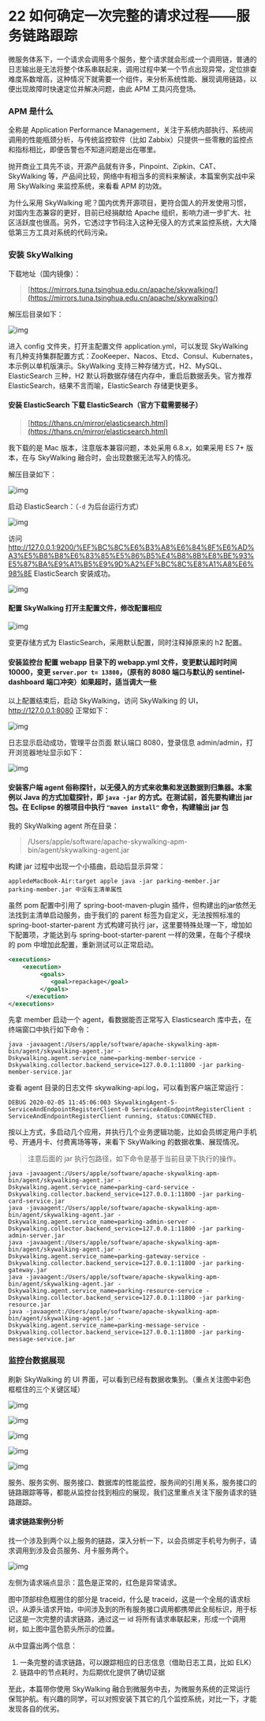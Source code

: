# 22 如何确定一次完整的请求过程——服务链路跟踪

微服务体系下，一个请求会调用多个服务，整个请求就会形成一个调用链，普通的日志输出是无法将整个体系串联起来，调用过程中某一个节点出现异常，定位排查难度系数增高，这种情况下就需要一个组件，来分析系统性能、展现调用链路，以便出现故障时快速定位并解决问题，由此 APM 工具闪亮登场。

### APM 是什么

全称是 Application Performance Management，关注于系统内部执行、系统间调用的性能瓶颈分析，与传统监控软件（比如 Zabbix）只提供一些零散的监控点和指标相比，即便告警也不知道问题是出在哪里。

抛开商业工具先不谈，开源产品就有许多，Pinpoint、Zipkin、CAT、SkyWalking 等，产品间比较，网络中有相当多的资料来解读，本篇案例实战中采用 SkyWalking 来监控系统，来看看 APM 的功效。

为什么采用 SkyWalking 呢？国内优秀开源项目，更符合国人的开发使用习惯，对国内生态兼容的更好，目前已经捐献给 Apache 组织，影响力进一步扩大、社区活跃度也很高。另外，它透过字节码注入这种无侵入的方式来监控系统，大大降低第三方工具对系统的代码污染。

### 安装 SkyWalking

下载地址（国内镜像）：

> [https://mirrors.tuna.tsinghua.edu.cn/apache/skywalking/](https://mirrors.tuna.tsinghua.edu.cn/apache/skywalking/)

解压后目录如下：

![img](assets/9aa148b0-b1f0-11ea-bd8b-f5b5dd060a76)

进入 config 文件夹，打开主配置文件 application.yml，可以发现 SkyWalking 有几种支持集群配置方式：ZooKeeper、Nacos、Etcd、Consul、Kubernates，本示例以单机版演示。SkyWalking 支持三种存储方式，H2、MySQL、ElasticSearch 三种，H2 默认将数据存储在内存中，重启后数据丢失。官方推荐 ElasticSearch，结果不言而喻，ElasticSearch 存储更快更多。

#### **安装 ElasticSearch** 下载 ElasticSearch（官方下载需要梯子）

> [https://thans.cn/mirror/elasticsearch.html](https://thans.cn/mirror/elasticsearch.html)

我下载的是 Mac 版本，注意版本兼容问题，本处采用 6.8.x，如果采用 ES 7+ 版本，在与 SkyWalking 融合时，会出现数据无法写入的情况。

解压目录如下：

![img](assets/89463ad0-b1f0-11ea-9720-1767a279d140)

启动 ElasticSearch：（`-d` 为后台运行方式）

![img](assets/7b9437c0-b1f0-11ea-b251-5b2a75be970d)

访问 <http://127.0.0.1:9200/%EF%BC%8C%E6%B3%A8%E6%84%8F%E6%AD%A3%E5%B8%B8%E6%83%85%E5%86%B5%E4%B8%8B%E8%BE%93%E5%87%BA%E9%A1%B5%E9%9D%A2%EF%BC%8C%E8%A1%A8%E6%98%8E> ElasticSearch 安装成功。

![img](assets/6e0af260-b1f0-11ea-b251-5b2a75be970d)

#### **配置 SkyWalking** 打开主配置文件，修改配置相应

![img](assets/5efdf330-b1f0-11ea-93d2-c1260a2f08e6)

变更存储方式为 ElasticSearch，采用默认配置，同时注释掉原来的 h2 配置。

#### **安装监控台** 配置 webapp 目录下的 webapp.yml 文件，变更默认超时时间 10000，变更 `server.por t= 13800`，（原有的 8080 端口与默认的 sentinel-dashboard 端口冲突）如果超时，适当调大一些

以上配置结束后，启动 SkyWalking，访问 SkyWalking 的 UI，<http://127.0.0.1:8080> 正常如下：

![img](assets/4e1f6850-b1f0-11ea-9c5b-879a3fcf9fcf)

日志显示启动成功，管理平台页面 默认端口 8080，登录信息 admin/admin，打开浏览器地址显示如下：

![img](assets/40420f80-b1f0-11ea-9720-1767a279d140)

#### **安装客户端** agent 俗称探针，以无侵入的方式来收集和发送数据到归集器。本案例以 Java 的方式加载探针，即 `java -jar` 的方式。在测试前，首先要构建出 jar 包。在 Eclipse 的根项目中执行 `"maven install"` 命令，构建输出 jar 包

我的 SkyWalking agent 所在目录：

> /Users/apple/software/apache-skywalking-apm-bin/agent/skywalking-agent.jar

构建 jar 过程中出现一个小插曲，启动后显示异常：

```shell
appledeMacBook-Air:target apple java -jar parking-member.jar 
parking-member.jar 中没有主清单属性
```

虽然 pom 配置中引用了 spring-boot-maven-plugin 插件，但构建出的jar依然无法找到主清单启动服务，由于我们的 parent 标签为自定义，无法按照标准的 spring-boot-starter-parent 方式构建可执行 jar，这里要特殊处理一下，增加如下配置项，才能达到与 spring-boot-starter-parent 一样的效果，在每个子模块的 pom 中增加此配置，重新测试可以正常启动。

```xml
<executions>
    <execution>
         <goals>
            <goal>repackage</goal>
         </goals>
     </execution>
</executions>
```

先拿 member 启动一个 agent，看数据能否正常写入 Elasticsearch 库中去，在终端窗口中执行如下命令：

```shell
java -javaagent:/Users/apple/software/apache-skywalking-apm-bin/agent/skywalking-agent.jar -Dskywalking.agent.service_name=parking-member-service -Dskywalking.collector.backend_service=127.0.0.1:11800 -jar parking-member-service.jar
```

查看 agent 目录的日志文件 skywalking-api.log，可以看到客户端正常运行：

```log
DEBUG 2020-02-05 11:45:06:003 SkywalkingAgent-5-ServiceAndEndpointRegisterClient-0 ServiceAndEndpointRegisterClient : ServiceAndEndpointRegisterClient running, status:CONNECTED.
```

按以上方式，多启动几个应用，并执行几个业务逻辑功能，比如会员绑定用户手机号、开通月卡、付费离场等等，来看下 SkyWalking 的数据收集、展现情况。

> 注意后面的 jar 执行包路径，如下命令是基于当前目录下执行的操作。

```shell
java -javaagent:/Users/apple/software/apache-skywalking-apm-bin/agent/skywalking-agent.jar -Dskywalking.agent.service_name=parking-card-service -Dskywalking.collector.backend_service=127.0.0.1:11800 -jar parking-card-service.jar
java -javaagent:/Users/apple/software/apache-skywalking-apm-bin/agent/skywalking-agent.jar -Dskywalking.agent.service_name=parking-admin-server -Dskywalking.collector.backend_service=127.0.0.1:11800 -jar parking-admin-server.jar
java -javaagent:/Users/apple/software/apache-skywalking-apm-bin/agent/skywalking-agent.jar -Dskywalking.agent.service_name=parking-gateway-service -Dskywalking.collector.backend_service=127.0.0.1:11800 -jar parking-gateway.jar
java -javaagent:/Users/apple/software/apache-skywalking-apm-bin/agent/skywalking-agent.jar -Dskywalking.agent.service_name=parking-resource-service -Dskywalking.collector.backend_service=127.0.0.1:11800 -jar parking-resource.jar
java -javaagent:/Users/apple/software/apache-skywalking-apm-bin/agent/skywalking-agent.jar -Dskywalking.agent.service_name=parking-message-service -Dskywalking.collector.backend_service=127.0.0.1:11800 -jar parking-message-service.jar
```

### 监控台数据展现

刷新 SkyWalking 的 UI 界面，可以看到已经有数据收集到。（重点关注图中彩色框框住的三个关键区域）

![img](assets/c7d16370-b1ef-11ea-a86d-6bef2be14d31)

![img](assets/d5df1b10-b1ef-11ea-9720-1767a279d140)

![img](assets/e5929370-b1ef-11ea-9720-1767a279d140)

![img](assets/f3b4bd70-b1ef-11ea-9393-5b60e11add67)

![img](assets/01819b80-b1f0-11ea-bd8b-f5b5dd060a76)

服务、服务实例、服务接口、数据库的性能监控，服务间的引用关系，服务接口的链路跟踪等等，都能从监控台找到相应的展现，我们这里重点关注下服务请求的链路跟踪。

#### **请求链路案例分析**

找一个涉及到两个以上服务的链路，深入分析一下，以会员绑定手机号为例子，请求调用到涉及会员服务、月卡服务两个。

![img](assets/18b51750-b1f0-11ea-93f9-195c98efcdf6)

左侧为请求端点显示：蓝色是正常的，红色是异常请求。

图中顶部棕色框圈住的部分是 traceid，什么是 traceid，这是一个全局的请求标识，从源头请求开始，中间涉及到的所有服务接口调用都携带此全局标识，用于标记这是一次完整的请求链路，通过这一 id 将所有请求串联起来，形成一个调用树，如上图中蓝色箭头所示的位置。

从中显露出两个信息：

1. 一条完整的请求链路，可以跟踪相应的日志信息（借助日志工具，比如 ELK）
1. 链路中的节点耗时，为后期优化提供了确切证据

至此，本篇带你使用 SkyWalking 融合到微服务中去，为微服务系统的正常运行保驾护航。有兴趣的同学，可以对照安装下其它的几个监控系统，对比一下，才能发现各自的优劣。
